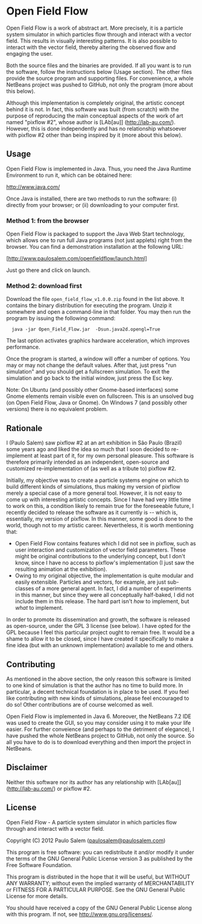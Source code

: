 Open Field Flow
===============

Open Field Flow is a work of abstract art. More precisely, it is a particle system simulator in 
which particles flow through and interact with a vector field. This results in visually interesting patterns.
It is also possible to interact with the vector field, thereby altering the observed flow and engaging the user.

Both the source files and the binaries are provided. If all you want is to run the software, follow the instructions below 
(Usage section).
The other files provide the source program and supporting files. For convenience, a whole NetBeans project
was pushed to GitHub, not only the program (more about this below).

Although this implementation is completely  original, the artistic concept behind it is not. In fact, 
this software was built (from scratch) with the purpose of reproducing the main conceptual aspects of the work of art 
named "pixflow #2", whose author is [LAb\[au\]] (http://lab-au.com/). However, this is done independently and has 
no relationship whatsoever with pixflow #2 other than being inspired by it (more about this below).


Usage
-----

Open Field Flow is implemented in Java. Thus, you need the Java Runtime Environment to run it, which can be 
obtained here: 

   http://www.java.com/

Once Java is installed, there are two methods to run the software: (i) directly from your browser; or (ii) downloading to your 
computer first.


### Method 1: from the browser

Open Field Flow is packaged to support the Java Web Start technology, which allows one to run full Java programs
(not just applets) right from the browser. You can find a demonstration installation at the following URL: 

[http://www.paulosalem.com/openfieldflow/launch.html]

Just go there and click on launch.

### Method 2: download first



Download the file `open_field_flow_v1.0.0.zip` found in the list above. It contains the binary 
distribution for executing the program. Unzip it somewhere and open a command-line in that folder.
You may then run the program by issuing the following command:

  ```shell
    java -jar Open_Field_Flow.jar  -Dsun.java2d.opengl=True
  ```
  
The last option activates graphics hardware acceleration, which improves performance.

Once the program is started, a window will offer a number of options. You may or may not change the default values. 
After that, just press "run simulation" and you should get a fullscreen simulation. To exit the simulation and go 
back to the initial window, just press the Esc key.

Note: On Ubuntu (and possibly other Gnome-based interfaces) some Gnome elements remain visible even on fullscreen.
This is an unsolved bug (on Open Field Flow, Java or Gnome). On Windows 7 (and possibly other versions) 
there is no equivalent problem.


Rationale
----------

I (Paulo Salem) saw pixflow #2 at an art exhibition in São Paulo (Brazil) some years ago and liked the idea so much that I 
soon decided to re-implement at least part of it, for my own personal pleasure. This software is therefore 
primarily intended as an independent, open-source and customized re-implementation of (as well as a tribute to) 
pixflow #2.

Initially, my objective was to create a particle systems engine on which to build different kinds 
of simulations, thus making my version of pixflow merely a special case of a more general tool. However, it is not easy
to come up with interesting artistic concepts. Since I have had very little time to work on this, a condition likely
to remain true for the foreseeable future, I recently decided to release the software as it currently is -- which is, essentially,
my version of pixflow. In this manner, some good is done to the world, though not to my artistic career. 
Nevertheless, it is worth mentioning that:

  * Open Field Flow contains features which I did not see in pixflow, such as user interaction and customization of vector field 
    parameters. These might be original contributions to the underlying concept, but I don't know, since I have no access
    to pixflow's implementation (I just saw the resulting animation at the exhibition).
  * Owing to my original objective, the implementation is quite modular and easily extensible. Particles and vectors,
    for example, are just sub-classes of a more general agent. In fact, I did a number of experiments in this manner,
    but since they were all conceptually half-baked, I did not include them in this release. The hard part
    isn't _how_ to implement, but _what_ to implement.

In order to promote its dissemination and growth, the software is released as open-source, under the GPL 3 license 
(see below). I have opted for the GPL because I feel this particular project ought to remain free. It would be a shame 
to allow it to be closed, since I have created it specifically to make a fine idea (but with an unknown implementation) 
available to me and others.


Contributing
------------
  
As mentioned in the above section, the only reason this software is limited to one kind of simulation is
that the author has no time to build more. In particular, a decent technical foundation is in place
to be used. If you feel like contributing with new kinds of simulations, please feel encouraged to do
so! Other contributions are of course welcomed as well. 

Open Field Flow is implemented in Java 6. Moreover, the NetBeans 7.2 IDE was used to create the GUI, 
so you may consider using it to make your life easier. For further conveience (and perhaps to the detriment of elegance), 
I have pushed the whole NetBeans project to GitHub, not only the source. So all you have to do is to 
download everything and then import the project in NetBeans.


Disclaimer
---------

Neither this software nor its author has any relationship with [LAb\[au\]] (http://lab-au.com/)
or pixflow #2.


License
-------

Open Field Flow - A particle system simulator in which particles 
flow through  and interact with a vector field.
 
Copyright (C) 2012  Paulo Salem (paulosalem@paulosalem.com)

 
This program is free software: you can redistribute it and/or modify
it under the terms of the GNU General Public License version 3 
as published by the Free Software Foundation.

This program is distributed in the hope that it will be useful,
but WITHOUT ANY WARRANTY; without even the implied warranty of
MERCHANTABILITY or FITNESS FOR A PARTICULAR PURPOSE.  See the
GNU General Public License for more details.

You should have received a copy of the GNU General Public License
along with this program.  If not, see <http://www.gnu.org/licenses/>.


